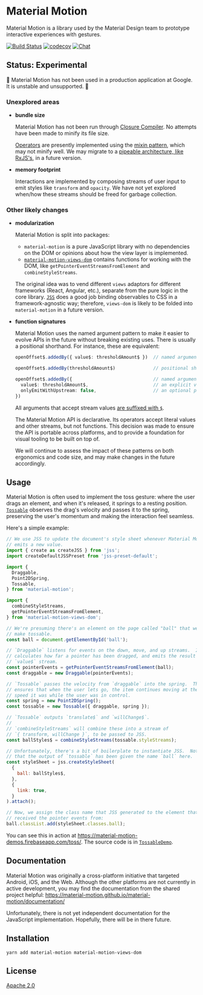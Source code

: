 # Material Motion #

Material Motion is a library used by the Material Design team to prototype interactive experiences with gestures.

[![Build Status](https://img.shields.io/circleci/project/github/material-motion/material-motion-js/stable.svg)](https://circleci.com/gh/material-motion/material-motion-js/)
[![codecov](https://codecov.io/gh/material-motion/material-motion-js/branch/stable/graph/badge.svg)](https://codecov.io/gh/material-motion/material-motion-js)
[![Chat](https://img.shields.io/discord/198544450366996480.svg)](https://discord.gg/material-motion)

## Status: Experimental ##

🚨 Material Motion has not been used in a production application at Google.  It is unstable and unsupported. 🚨

### Unexplored areas ###

- **bundle size**

  Material Motion has not been run through [Closure Compiler](https://github.com/google/closure-compiler).  No attempts have been made to minify its file size.

  [Operators](https://github.com/material-motion/material-motion-js/tree/develop/packages/core/src/operators) are presently implemented using the [mixin pattern](http://justinfagnani.com/2015/12/21/real-mixins-with-javascript-classes/), which may not minify well.  We may migrate to a [pipeable architecture, like RxJS's](https://github.com/ReactiveX/rxjs/blob/master/doc/pipeable-operators.md), in a future version.

- **memory footprint**

  Interactions are implemented by composing streams of user input to emit styles like `transform` and `opacity`.  We have not yet explored when/how these streams should be freed for garbage collection.

### Other likely changes ###

- **modularization**

  Material Motion is split into packages:

  - `material-motion` is a pure JavaScript library with no dependencies on the DOM or opinions about how the view layer is implemented.
  - [`material-motion-views-dom`](https://github.com/material-motion/material-motion-js/tree/develop/packages/views-dom/) contains functions for working with the DOM, like `getPointerEventStreamsFromElement` and `combineStyleStreams`.

  The original idea was to vend different `views` adaptors for different frameworks (React, Angular, etc.), separate from the pure logic in the core library.  [`JSS`](https://github.com/cssinjs/jss/) does a good job binding observables to CSS in a framework-agnostic way; therefore, `views-dom` is likely to be folded into `material-motion` in a future version.

- **function signatures**

  Material Motion uses the named argument pattern to make it easier to evolve APIs in the future without breaking existing uses.  There is usually a positional shorthand.  For instance, these are equivalent:

  ```typescript
  openOffset$.addedBy({ value$: thresholdAmount$ })  // named argument

  openOffset$.addedBy(thresholdAmount$)              // positional shorthand

  openOffset$.addedBy({                              // named argument, with
    value$: thresholdAmount$,                        // an explicit value for
    onlyEmitWithUpstream: false,                     // an optional parameter
  })
  ```

  All arguments that accept stream values [are suffixed with `$`](https://medium.com/@benlesh/observables-and-finnish-notation-df8356ed1c9b).

  The Material Motion API is declarative.  Its operators accept literal values and other streams, but not functions.  This decision was made to ensure the API is portable across platforms, and to provide a foundation for visual tooling to be built on top of.

  We will continue to assess the impact of these patterns on both ergonomics and code size, and may make changes in the future accordingly.

## Usage ##

Material Motion is often used to implement the toss gesture: where the user drags an element, and when it's released, it springs to a resting position.  [`Tossable`](https://github.com/material-motion/material-motion-js/blob/develop/packages/core/src/interactions/Tossable.ts) observes the drag's velocity and passes it to the spring, preserving the user's momentum and making the interaction feel seamless.

Here's a simple example:

```javascript
// We use JSS to update the document's style sheet whenever Material Motion
// emits a new value.
import { create as createJSS } from 'jss';
import createDefaultJSSPreset from 'jss-preset-default';

import {
  Draggable,
  Point2DSpring,
  Tossable,
} from 'material-motion';

import {
  combineStyleStreams,
  getPointerEventStreamsFromElement,
} from 'material-motion-views-dom';

// We're presuming there's an element on the page called "ball" that we want to
// make tossable.
const ball = document.getElementById('ball');

// `Draggable` listens for events on the down, move, and up streams.  It
// calculates how far a pointer has been dragged, and emits the result on its
// `value$` stream.
const pointerEvents = getPointerEventStreamsFromElement(ball);
const draggable = new Draggable(pointerEvents);

// `Tossable` passes the velocity from `draggable` into the spring.  This
// ensures that when the user lets go, the item continues moving at the same
// speed it was while the user was in control.
const spring = new Point2DSpring();
const tossable = new Tossable({ draggable, spring });

// `Tossable` outputs `translate$` and `willChange$`.
//
// `combineStyleStreams` will combine these into a stream of
// `{ transform, willChange }`, to be passed to JSS.
const ballStyles$ = combineStyleStreams(tossable.styleStreams);

// Unfortunately, there's a bit of boilerplate to instantiate JSS.  Notice
// that the output of `tossable` has been given the name `ball` here.
const styleSheet = jss.createStyleSheet(
  {
    ball: ballStyles$,
  },
  {
    link: true,
  }
).attach();

// Now, we assign the class name that JSS generated to the element that we
// received the pointer events from:
ball.classList.add(styleSheet.classes.ball);
```

You can see this in action at https://material-motion-demos.firebaseapp.com/toss/.  The source code is in [`TossableDemo`](https://github.com/material-motion/material-motion-js/blob/develop/packages/demos-react/src/TossableDemo.tsx).

## Documentation ##

Material Motion was originally a cross-platform initiative that targeted Android, iOS, and the Web.  Although the other platforms are not currently in active development, you may find the documentation from the shared project helpful: https://material-motion.github.io/material-motion/documentation/

Unfortunately, there is not yet independent documentation for the JavaScript implementation.  Hopefully, there will be in there future.

## Installation ##

```
yarn add material-motion material-motion-views-dom
```

## License ##

[Apache 2.0](http://www.apache.org/licenses/LICENSE-2.0)

